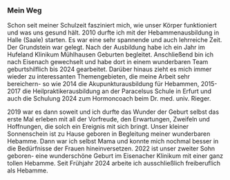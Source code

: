 ### Mein Weg 

Schon seit meiner Schulzeit fasziniert mich, wie unser Körper funktioniert und was uns gesund hält. 2010 durfte ich mit der Hebammenausbildung in Halle (Saale) starten. Es war eine sehr spannende und auch lehrreiche Zeit. Der Grundstein war gelegt.
Nach der Ausbildung habe ich ein Jahr im Hufeland Klinikum Mühlhausen Geburten begleitet. Anschließend bin ich nach Eisenach gewechselt und habe dort in einem wunderbaren Team geburtshilflich bis 2024 gearbeitet.
Darüber hinaus zieht es mich immer wieder zu interessanten Themengebieten, die meine Arbeit sehr bereichern- so wie 2014 die Akupunkturausbildung für Hebammen, 2015-2017 die Heilpraktikerausbildung an der Paracelsus Schule in Erfurt und auch die Schulung 2024 zum Hormoncoach beim Dr. med. univ. Rieger.

2019 war es dann soweit und ich durfte das Wunder der Geburt selbst das erste Mal erleben mit all der Vorfreude, den Erwartungen, Zweifeln und Hoffnungen, die solch ein Ereignis mit sich bringt. Unser kleiner Sonnenschein ist zu Hause geboren in Begleitung meiner wunderbaren Hebamme. Dann war ich selbst Mama und konnte mich nochmal besser in die Bedürfnisse der Frauen hineinversetzen.
2022 ist unser zweiter Sohn geboren- eine wunderschöne Geburt im Eisenacher Klinikum mit einer ganz tollen Hebamme. Seit Frühjahr 2024 arbeite ich ausschließlich freiberuflich als Hebamme.
